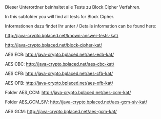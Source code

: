 Dieser Unterordner beinhaltet alle Tests zu Block Cipher Verfahren.

In this subfolder you will find all tests for Block Cipher.

Informationen dazu findet Ihr unter / Details information can be found here:

http://java-crypto.bplaced.net/known-answer-tests-kat/

http://java-crypto.bplaced.net/block-cipher-kat/

AES ECB: http://java-crypto.bplaced.net/aes-ecb-kat/

AES CBC: http://java-crypto.bplaced.net/aes-cbc-kat/

AES CFB: http://java-crypto.bplaced.net/aes-cfb-kat/

AES OFB: http://java-crypto.bplaced.net/aes-ofb-kat/

Folder AES_CCM: http://java-crypto.bplaced.net/aes-ccm-kat/

Folder AES_GCM_SIV: http://java-crypto.bplaced.net/aes-gcm-siv-kat/

AES GCM: http://java-crypto.bplaced.net/aes-gcm-kat/

